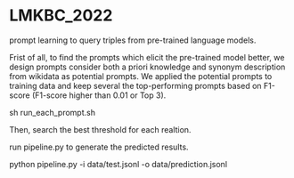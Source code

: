 # LMKBC_2022
prompt learning to query triples from pre-trained language models.

Frist of all, to find the prompts which elicit the pre-trained model better, we design prompts consider both a priori knowledge and synonym description from wikidata  as potential prompts. We applied the potential prompts to training data and keep several the  top-performing prompts based on F1-score (F1-score higher than 0.01 or Top 3). 

sh run_each_prompt.sh

Then, search the best threshold for each realtion.

run pipeline.py to generate the predicted results. 

python pipeline.py -i data/test.jsonl -o data/prediction.jsonl
